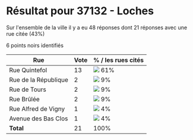 # Résultat pour 37132 - Loches

Sur l'ensemble de la ville il y a eu 48 réponses dont 21 réponses avec une rue citée (43%)

6 points noirs identifiés

| Rue | Vote | % / les rues cités|
|-----|------|-------------------|
| Rue Quintefol | 13 | <img src="../../img/bar_61.gif" />&nbsp;61%|
| Rue de la République | 2 | <img src="../../img/bar_9.gif" />&nbsp;9%|
| Rue de Tours | 2 | <img src="../../img/bar_9.gif" />&nbsp;9%|
| Rue Brûlée | 2 | <img src="../../img/bar_9.gif" />&nbsp;9%|
| Rue Alfred de Vigny | 1 | <img src="../../img/bar_4.gif" />&nbsp;4%|
| Avenue des Bas Clos | 1 | <img src="../../img/bar_4.gif" />&nbsp;4%|
| **Total** | 21 | 100%|
